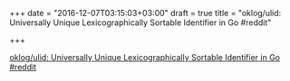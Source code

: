 +++
date = "2016-12-07T03:15:03+03:00"
draft = true
title = "oklog/ulid: Universally Unique Lexicographically Sortable Identifier in Go  #reddit"

+++

<p><a href="https://t.co/6F2onjR7Ri">oklog/ulid: Universally Unique Lexicographically Sortable Identifier in Go  #reddit</a></p>
